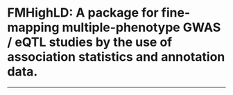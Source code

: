 # FMHighLD: A package for fine-mapping multiple-phenotype GWAS / eQTL studies by the use of association statistics and annotation data.

---